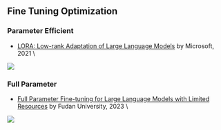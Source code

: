 ## Fine Tuning Optimization

### Parameter Efficient
- [LORA: Low-rank Adaptation of Large Language Models](https://arxiv.org/abs/2106.09685) by Microsoft, 2021 \
<img src="https://img.shields.io/badge/Main-Fine Tuning Optimization-Green.svg">

### Full Parameter
- [Full Parameter Fine-tuning for Large Language Models with Limited Resources](https://arxiv.org/abs/2306.09782) by Fudan University, 2023 \
<img src="https://img.shields.io/badge/Main-Fine Tuning Optimization-Green.svg">